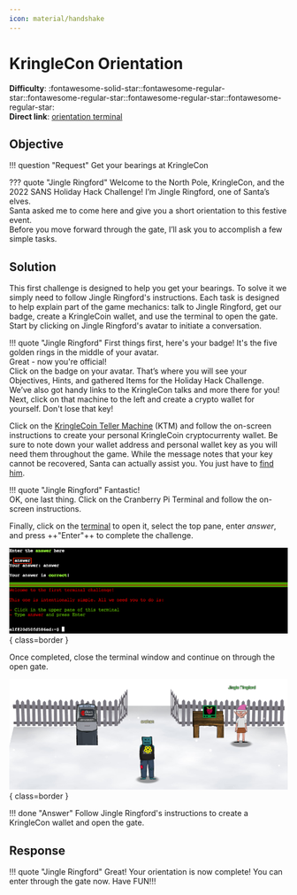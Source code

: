 ```yaml
---
icon: material/handshake
---
```


# KringleCon Orientation

**Difficulty**: :fontawesome-solid-star::fontawesome-regular-star::fontawesome-regular-star::fontawesome-regular-star::fontawesome-regular-star:<br/>
**Direct link**: [orientation terminal](https://hhc22-wetty.kringlecon.com/?&challenge=orientation&id=198bed72-088e-4f27-a4c5-63a0cbe34c37)


## Objective

!!! question "Request"
    Get your bearings at KringleCon

??? quote "Jingle Ringford"
    Welcome to the North Pole, KringleCon, and the 2022 SANS Holiday Hack Challenge! I’m Jingle Ringford, one of Santa’s elves.<br/>
    Santa asked me to come here and give you a short orientation to this festive event.<br/>
    Before you move forward through the gate, I’ll ask you to accomplish a few simple tasks.<br/>


## Solution

This first challenge is designed to help you get your bearings. To solve it we simply need to follow Jingle Ringford's instructions. Each task is designed to help explain part of the game mechanics: talk to Jingle Ringford, get our badge, create a KringleCoin wallet, and use the terminal to open the gate. Start by clicking on Jingle Ringford's avatar to initiate a conversation.

!!! quote "Jingle Ringford"
    First things first, here's your badge! It's the five golden rings in the middle of your avatar.<br/>
    Great - now you're official!<br/>
    Click on the badge on your avatar. That’s where you will see your Objectives, Hints, and gathered Items for the Holiday Hack Challenge.<br/>
    We’ve also got handy links to the KringleCon talks and more there for you!<br/>
    Next, click on that machine to the left and create a crypto wallet for yourself. Don't lose that key!<br/>

Click on the [KringleCoin Teller Machine](https://prod-ktm-create.kringle.co.in?&challenge=atmcreate&id=219b623a-e924-44b2-b2c1-c2ef2c42b70b&area=staging) (KTM) and follow the on-screen instructions to create your personal KringleCoin cryptocurrenty wallet. Be sure to note down your wallet address and personal wallet key as you will need them throughout the game. While the message notes that your key cannot be recovered, Santa can actually assist you. You just have to [find him](../easter_eggs.md#the-discworld).

!!! quote "Jingle Ringford"
    Fantastic!<br/>
    OK, one last thing. Click on the Cranberry Pi Terminal and follow the on-screen instructions.

Finally, click on the [terminal](https://hhc22-wetty.kringlecon.com/?&challenge=orientation&id=afea8ea2-ae48-4909-9279-ffd71096598f) to open it, select the top pane, enter *answer*, and press ++"Enter"++ to complete the challenge.

![Terminal answer](../img/objectives/o1/the_answer_is_answer.png){ class=border }

Once completed, close the terminal window and continue on through the open gate.

![Open gate](../img/objectives/o1/open_gate.png){ class=border }

!!! done "Answer"
    Follow Jingle Ringford's instructions to create a KringleCon wallet and open the gate.


## Response

!!! quote "Jingle Ringford"
    Great! Your orientation is now complete! You can enter through the gate now. Have FUN!!!
